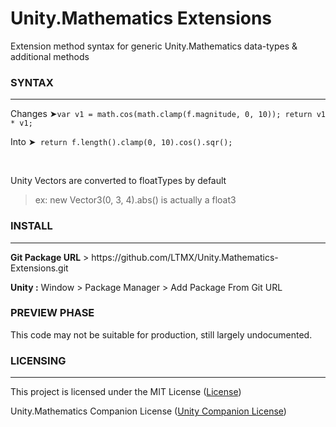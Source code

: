 # Unity.Mathematics Extensions
Extension method syntax for generic Unity.Mathematics data-types & additional methods

<h3>SYNTAX</h3><hr>
<p>Changes ➤<code class='language-cs'>var v1 = math.cos(math.clamp(f.magnitude, 0, 10)); return v1 * v1;</code></p>
<p>Into ➤<code class='language-cs'> return f.length().clamp(0, 10).cos().sqr(); </code></p>

<br>
<p>Unity Vectors are converted to floatTypes by default</p>
<blockquote> ex: new Vector3(0, 3, 4).abs() is actually a float3</blockquote>

<h3>INSTALL</h3><hr>
<p><b>Git Package URL</b> > https://github.com/LTMX/Unity.Mathematics-Extensions.git</p>
<p><b>Unity :</b> Window > Package Manager > Add Package From Git URL</p>

<h3>PREVIEW PHASE</h3>
This code may not be suitable for production, still largely undocumented.

<h3>LICENSING</h3><hr>
<p>This project is licensed under the MIT License (<a href="https://github.com/LTMX/Unity.Mathematics-Extensions/blob/master/LICENSE">License</a>)</p>
<p>Unity.Mathematics Companion License (<a href="https://github.com/Unity-Technologies/Unity.Mathematics/blob/master/LICENSE.md">Unity Companion License</a>)</p>

